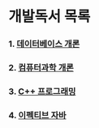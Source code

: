 # 개발독서 목록
### 1. [데이터베이스 개론](https://github.com/JIN071217/Dev_Reading_Growth/blob/main/DB/%EB%8D%B0%EC%9D%B4%ED%84%B0%EB%B2%A0%EC%9D%B4%EC%8A%A4_%EA%B0%9C%EB%A1%A0.md)
### 2. [컴퓨터과학 개론](https://github.com/JIN071217/Dev_Reading_Growth/blob/main/CS/%EC%BB%B4%ED%93%A8%ED%84%B0%EA%B3%BC%ED%95%99%20%EA%B0%9C%EB%A1%A0.md)
### 3. [C++ 프로그래밍](https://github.com/JIN071217/Dev_Reading_Growth/blob/main/language/C%2B%2B.md)
### 4. [이펙티브 자바](https://github.com/JIN071217/Dev_Reading_Growth/blob/main/language/EffectiveJava.md)
